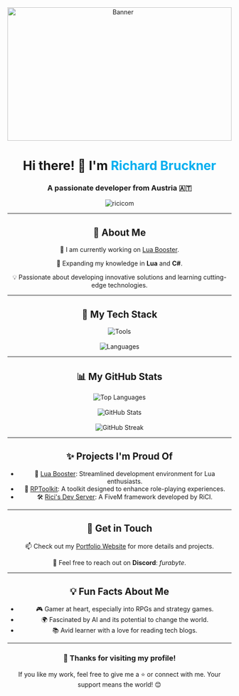 <link rel="stylesheet" href="https://cdnjs.cloudflare.com/ajax/libs/font-awesome/6.5.1/css/all.min.css" integrity="sha512-DTOQO9RWCH3ppGqcWaEA1BIZOC6xxalwEsw9c2QQeAIftl+Vegovlnee1c9QX4TctnWMn13TZye+giMm8e2LwA==" crossorigin="anonymous" referrerpolicy="no-referrer" />

<div align="center">
  <img src="https://www.google.com/imgres?q=4k%20Images%20Background%20copyright%20banners&imgurl=https%3A%2F%2Fimg.lovepik.com%2Fbackground%2F20211021%2Flarge%2Flovepik-cool-geometric-background-of-banner-technology-image_500522866.jpg&imgrefurl=https%3A%2F%2Flovepik.com%2Fimage-500522866%2Fcool-geometric-background-of-banner-technology.html&docid=j5ykUsQfgB9uzM&tbnid=NWu8rx9jJWOyxM&vet=12ahUKEwidyr2-pdeKAxV5zgIHHViEAD4QM3oECEoQAA..i&w=1200&h=514&hcb=2&ved=2ahUKEwidyr2-pdeKAxV5zgIHHViEAD4QM3oECEoQAA" alt="Banner" style="width: 100%; max-height: 300px; object-fit: cover;" />
</div>

<h1 align="center">Hi there! 👋 I'm <span style="color: #00AEEF;">Richard Bruckner</span></h1>
<h3 align="center">A passionate developer from Austria 🇦🇹</h3>

<p align="center">
  <img src="https://komarev.com/ghpvc/?username=ricicom&label=Profile%20views&color=0e75b6&style=flat" alt="ricicom" />
</p>

---

<h2 align="center">🚀 About Me</h2>
<div align="center">
  <p>🔭 I am currently working on <a href="https://luabooster.com" target="_blank">Lua Booster</a>.</p>
  <p>🌱 Expanding my knowledge in <b>Lua</b> and <b>C#</b>.</p>
  <p>💡 Passionate about developing innovative solutions and learning cutting-edge technologies.</p>
</div>

---

<h2 align="center">🧰 My Tech Stack</h2>
<div align="center">
  <img src="https://skillicons.dev/icons?i=discord,github,stackoverflow,cloudflare,vscode,idea,git,nginx,docker,raspberrypi,linux,ubuntu" alt="Tools" />
  <br><br>
  <img src="https://skillicons.dev/icons?i=js,lua,html,css,nodejs,pug,discordjs,dotnet,cs,mysql" alt="Languages" />
</div>

---

<h2 align="center">📊 My GitHub Stats</h2>
<div align="center">
  <img src="https://github-readme-stats.vercel.app/api/top-langs?username=ricicom&show_icons=true&locale=en&layout=compact&theme=radical" alt="Top Languages" />
  <br><br>
  <img src="https://github-readme-stats.vercel.app/api?username=ricicom&show_icons=true&locale=en&theme=radical" alt="GitHub Stats" />
  <br><br>
  <img src="https://github-readme-streak-stats.herokuapp.com/?user=ricicom&&theme=radical" alt="GitHub Streak" />
</div>

---

<h2 align="center">✨ Projects I'm Proud Of</h2>
<div align="center">
  <ul>
    <li>🚀 <a href="https://luabooster.com" target="_blank">Lua Booster</a>: Streamlined development environment for Lua enthusiasts.</li>
    <li>📂 <a href="https://github.com/RiCIcom/RPToolkit" target="_blank">RPToolkit</a>: A toolkit designed to enhance role-playing experiences.</li>
    <li>🛠️ <a href="https://github.com/RiCIcom/ricis_dev_server" target="_blank">Rici's Dev Server</a>: A FiveM framework developed by RiCI.</li>
  </ul>
</div>

---

<h2 align="center">💬 Get in Touch</h2>
<div align="center">
  <p>📫 Check out my <a href="https://www.codegamerhub.at" target="_blank">Portfolio Website</a> for more details and projects.</p>
  <p>📧 Feel free to reach out on <b>Discord</b>: <i>furabyte</i>.</p>
</div>

---

<h2 align="center">💡 Fun Facts About Me</h2>
<div align="center">
  <ul>
    <li>🎮 Gamer at heart, especially into RPGs and strategy games.</li>
    <li>🌍 Fascinated by AI and its potential to change the world.</li>
    <li>📚 Avid learner with a love for reading tech blogs.</li>
  </ul>
</div>

---

<h3 align="center">🌟 Thanks for visiting my profile!</h3>
<p align="center">
  If you like my work, feel free to give me a ⭐️ or connect with me. Your support means the world! 😊
</p>

